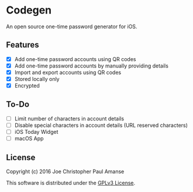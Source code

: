 # Codegen

An open source one-time password generator for iOS.

## Features

- [x] Add one-time password accounts using QR codes
- [x] Add one-time password accounts by manually providing details
- [x] Import and export accounts using QR codes
- [x] Stored locally only
- [x] Encrypted

## To-Do

- [ ] Limit number of characters in account details
- [ ] Disable special characters in account details (URL reserved characters)
- [ ] iOS Today Widget
- [ ] macOS App

## License

Copyright (c) 2016 Joe Christopher Paul Amanse

This software is distributed under the [GPLv3 License](./LICENSE).
